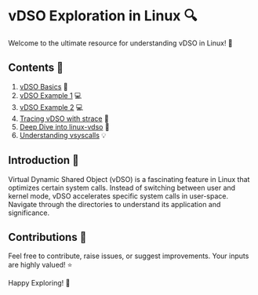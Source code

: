 
# vDSO Exploration in Linux 🔍

Welcome to the ultimate resource for understanding vDSO in Linux! 🎉

## Contents 📑

1. [vDSO Basics](./1_vDSO/readme.md) 📖
2. [vDSO Example 1](./2_example/userprog.c) 💻
3. [vDSO Example 2](./3_example/userprog.c) 💻
4. [Tracing vDSO with strace](./4_strace_vDSO/readme.md) 👀
5. [Deep Dive into linux-vdso](./5_linux-vdso/readme.md) 🤿
6. [Understanding vsyscalls](./6_vsyscalls/readme.md) 💡

## Introduction 💬

Virtual Dynamic Shared Object (vDSO) is a fascinating feature in Linux that optimizes certain system calls. Instead of switching between user and kernel mode, vDSO accelerates specific system calls in user-space. Navigate through the directories to understand its application and significance.

## Contributions 🤝

Feel free to contribute, raise issues, or suggest improvements. Your inputs are highly valued! ⭐

Happy Exploring! 🚀


